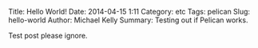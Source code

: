 Title: Hello World!
Date: 2014-04-15 1:11
Category: etc
Tags: pelican
Slug: hello-world
Author: Michael Kelly
Summary: Testing out if Pelican works.

Test post please ignore.
